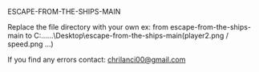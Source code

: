 ESCAPE-FROM-THE-SHIPS-MAIN 

Replace the file directory with your own 
ex: from escape-from-the-ships-main to C:\...\...\Desktop\escape-from-the-ships-main\(player2.png / speed.png ...)

If you find any errors contact: chrilanci00@gmail.com
